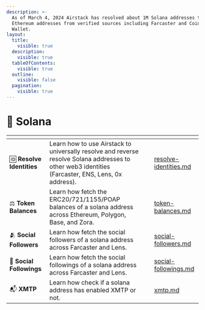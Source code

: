 ```yaml
---
description: >-
  As of March 4, 2024 Airstack has resolved about 1M Solana addresses to
  Ethereum addresses from verified sources including Farcaster and Coinbase
  Wallet.
layout:
  title:
    visible: true
  description:
    visible: true
  tableOfContents:
    visible: true
  outline:
    visible: false
  pagination:
    visible: true
---
```


# 🌅 Solana

<table data-view="cards"><thead><tr><th></th><th></th><th></th><th data-hidden data-card-target data-type="content-ref"></th></tr></thead><tbody><tr><td><span data-gb-custom-inline data-tag="emoji" data-code="1f194">🆔</span> <strong>Resolve Identities</strong></td><td>Learn how to use Airstack to universally resolve and reverse resolve Solana addresses to other web3 identities (Farcaster, ENS, Lens, 0x address).</td><td></td><td><a href="resolve-identities.md">resolve-identities.md</a></td></tr><tr><td><span data-gb-custom-inline data-tag="emoji" data-code="2696">⚖️</span> <strong>Token Balances</strong></td><td>Learn how fetch the ERC20/721/1155/POAP balances of a solana address across Ethereum, Polygon, Base, and Zora.</td><td></td><td><a href="token-balances.md">token-balances.md</a></td></tr><tr><td><span data-gb-custom-inline data-tag="emoji" data-code="1fac2">🫂</span> <strong>Social Followers</strong></td><td>Learn how fetch the social followers of a solana address across Farcaster and Lens.</td><td></td><td><a href="social-followers.md">social-followers.md</a></td></tr><tr><td><span data-gb-custom-inline data-tag="emoji" data-code="1f490">💐</span> <strong>Social Followings</strong></td><td>Learn how fetch the social followings of a solana address across Farcaster and Lens.</td><td></td><td><a href="social-followings.md">social-followings.md</a></td></tr><tr><td><span data-gb-custom-inline data-tag="emoji" data-code="1f4ec">📬</span> <strong>XMTP</strong></td><td>Learn how check if a solana address has enabled XMTP or not.</td><td></td><td><a href="xmtp.md">xmtp.md</a></td></tr></tbody></table>
